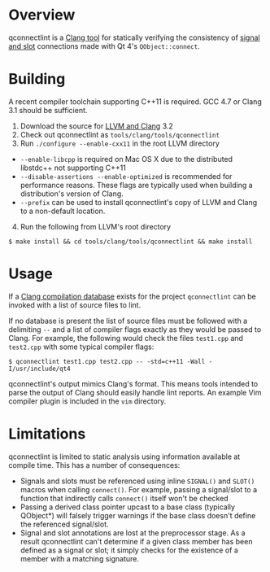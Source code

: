 # Overview
qconnectlint is a [Clang tool](http://clang.llvm.org/docs/ClangTools.html) for statically verifying the consistency of [signal and slot](http://doc-snapshot.qt-project.org/4.8/signalsandslots.html) connections made with Qt 4's `QObject::connect`.

# Building
A recent compiler toolchain supporting C++11 is required. GCC 4.7 or Clang 3.1 should be sufficient. 

1. Download the source for [LLVM and Clang](http://clang.llvm.org/get_started.html) 3.2
2. Check out qconnectlint as `tools/clang/tools/qconnectlint`
3. Run `./configure --enable-cxx11` in the root LLVM directory
 * `--enable-libcpp` is required on Mac OS X due to the distributed libstdc++ not supporting C++11
 * `--disable-assertions --enable-optimized` is recommended for performance reasons. These flags are typically used when building a distribution's version of Clang.
 * `--prefix` can be used to install qconnectlint's copy of LLVM and Clang to a non-default location. 
4. Run the following from LLVM's root directory

 ```console
$ make install && cd tools/clang/tools/qconnectlint && make install
 ```

# Usage
If a [Clang compilation database](http://clang.llvm.org/docs/JSONCompilationDatabase.html) exists for the project `qconnectlint` can be invoked with a list of source files to lint. 

If no database is present the list of source files must be followed with a delimiting `--` and a list of compiler flags exactly as they would be passed to Clang. For example, the following would check the files `test1.cpp` and `test2.cpp` with some typical compiler flags:

```console
$ qconnectlint test1.cpp test2.cpp -- -std=c++11 -Wall -I/usr/include/qt4
```

qconnectlint's output mimics Clang's format. This means tools intended to parse the output of Clang should easily handle lint reports. An example Vim compiler plugin is included in the `vim` directory.

# Limitations
qconnectlint is limited to static analysis using information available at compile time. This has a number of consequences:

* Signals and slots must be referenced using inline `SIGNAL()` and `SLOT()` macros when calling `connect()`. For example, passing a signal/slot to a function that indirectly calls `connect()` itself won't be checked
* Passing a derived class pointer upcast to a base class (typically QObject*) will falsely trigger warnings if the base class doesn't define the referenced signal/slot.
* Signal and slot annotations are lost at the preprocessor stage. As a result qconnectlint can't determine if a given class member has been defined as a signal or slot; it simply checks for the existence of a member with a matching signature.

